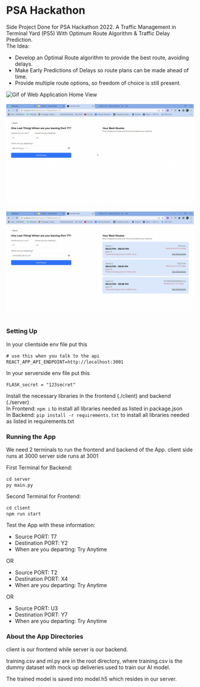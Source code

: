 # PSA Hackathon

Side Project Done for PSA Hackathon 2022. A Traffic Management in Terminal Yard (PS5) With Optimum Route Algorithm & Traffic Delay Prediction.
<br/>
The Idea:
- Develop an Optimal Route algorithm to provide the best route, avoiding delays.
- Make Early Predictions of Delays so route plans can be made ahead of time.
- Provide multiple route options, so freedom of choice is still present.

![Gif of Web Application Home View](assets/home.gif)<br><br>
![Gif of Web Application Getting Routes](assets/getRoutesDemo.gif)<br><br>
![Gif of Web Application View Directions of Routes](assets/viewRoutesDemo.gif)<br><br>


### Setting Up
In your clientside env file put this
```
# use this when you talk to the api
REACT_APP_API_ENDPOINT=http://localhost:3001
```

In your serverside env file put this
```
FLASK_secret = "123secret"
```

Install the necessary libraries in the frontend (./client) and backend (./server) </br>
In Frontend: ```npm i``` to install all libraries needed as listed in package.json </br>
In Backend: ```pip install -r requirements.txt``` to install all libraries needed as listed in requirements.txt

### Running the App
We need 2 terminals to run the frontend and backend of the App.
client side runs at 3000
server side runs at 3001

First Terminal for Backend:
```
cd server
py main.py
```
Second Terminal for Frontend:
```
cd client
npm run start
```

Test the App with these information:
- Source PORT: T7
- Destination PORT: Y2
- When are you departing: Try Anytime

OR
- Source PORT: T2
- Destination PORT: X4
- When are you departing: Try Anytime

OR
- Source PORT: U3
- Destination PORT: Y7
- When are you departing: Try Anytime

### About the App Directories
client is our frontend while server is our backend. 

training.csv and ml.py are in the root directory, where training.csv is the dummy dataset with mock up deliveries used to train our AI model. 

The trained model is saved into model.h5 which resides in our server.
